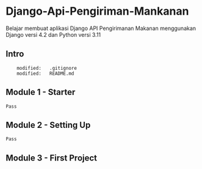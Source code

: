 # Django-Api-Pengiriman-Mankanan
Belajar membuat aplikasi Django API Pengirimanan Makanan menggunakan Django versi 4.2 dan Python versi 3.11

## Intro

        modified:   .gitignore
        modified:   README.md

## Module 1 - Starter

    Pass

## Module 2 - Setting Up

    Pass

## Module 3 - First Project